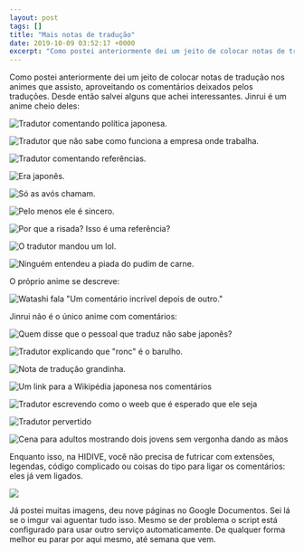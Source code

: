 ```yaml
---
layout: post
tags: []
title: "Mais notas de tradução"
date: 2019-10-09 03:52:17 +0000
excerpt: "Como postei anteriormente dei um jeito de colocar notas de tradução nos animes que assisto, aproveitando os comentários deixados pelos..."
---
```


Como postei anteriormente dei um jeito de colocar notas de tradução nos animes que assisto, aproveitando os comentários deixados pelos traduções. Desde então salvei alguns que achei interessantes. Jinrui é um anime cheio deles:

![Tradutor comentando política japonesa.](https://i.imgur.com/lE6ivf4.png)

![Tradutor que não sabe como funciona a empresa onde trabalha.](https://i.imgur.com/mj1uC33.png)

![Tradutor comentando referências.](https://i.imgur.com/BaUIFKd.png)

![Era japonês.](https://i.imgur.com/ElfULDv.png)

![Só as avós chamam.](https://i.imgur.com/olx5f93.png)

![Pelo menos ele é sincero.](https://i.imgur.com/osJ9csW.png)

![Por que a risada? Isso é uma referência?](https://i.imgur.com/0qRLg2g.png)

![O tradutor mandou um lol.](https://i.imgur.com/UXjunK2.png)

![Ninguém entendeu a piada do pudim de carne.](https://i.imgur.com/eOojr7r.png)

O próprio anime se descreve:

![Watashi fala "Um comentário incrível depois de outro."](https://i.imgur.com/4gx2CP6.png)

Jinrui não é o único anime com comentários:

![Quem disse que o pessoal que traduz não sabe japonês?](https://i.imgur.com/8Tx9Z2b.png)

![Tradutor explicando que "ronc" é o barulho.](https://i.imgur.com/agLN9h1.png)

![Nota de tradução grandinha.](https://i.imgur.com/Awzmdkt.png)

![Um link para a Wikipédia japonesa nos comentários](https://i.imgur.com/NKKppx2.png)

![Tradutor escrevendo como o weeb que é esperado que ele seja](https://i.imgur.com/kHib9d8.png)

![Tradutor pervertido](https://i.imgur.com/vEJbCJS.png)

![Cena para adultos mostrando dois jovens sem vergonha dando as mãos](https://i.imgur.com/INAHMZq.png)

Enquanto isso, na HIDIVE, você não precisa de futricar com extensões, legendas, código complicado ou coisas do tipo para ligar os comentários: eles já vem ligados.

![](https://i.imgur.com/tvvRWFf.png)

Já postei muitas imagens, deu nove páginas no Google Documentos. Sei lá se o imgur vai aguentar tudo isso. Mesmo se der problema o script está configurado para usar outro serviço automaticamente. De qualquer forma melhor eu parar por aqui mesmo, até semana que vem.